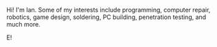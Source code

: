Hi! I'm Ian. Some of my interests include programming, computer repair, robotics, game design, soldering, PC building, penetration testing, and much more.

E!
